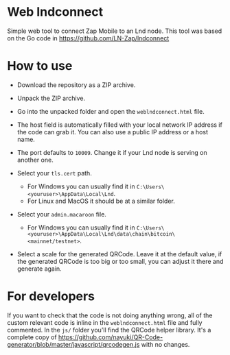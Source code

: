 # Web lndconnect
Simple web tool to connect Zap Mobile to an Lnd node.
This tool was based on the Go code in https://github.com/LN-Zap/lndconnect

# How to use

- Download the repository as a ZIP archive.
- Unpack the ZIP archive.
- Go into the unpacked folder and open the `weblndconnect.html` file.

- The host field is automatically filled with your local network IP address if the code can grab it. You can also use a public IP address or a host name.
- The port defaults to `10009`. Change it if your Lnd node is serving on another one.
- Select your `tls.cert` path.
  - For Windows you can usually find it in `C:\Users\<youruser>\AppData\Local\Lnd`.
  - For Linux and MacOS it should be at a similar folder.
- Select your `admin.macaroon` file.
  - For Windows you can usually find it in `C:\Users\<youruser>\AppData\Local\Lnd\data\chain\bitcoin\<mainnet/testnet>`.
- Select a scale for the generated QRCode. Leave it at the default value, if the generated QRCode is too big or too small, you can adjust it there and generate again.

# For developers

If you want to check that the code is not doing anything wrong, all of the custom relevant code is inline in the `weblndconnect.html` file and fully commented.
In the `js/` folder you'll find the QRCode helper library. It's a complete copy of https://github.com/nayuki/QR-Code-generator/blob/master/javascript/qrcodegen.js with no changes.
